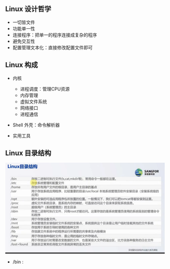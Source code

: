 ## Linux 设计哲学
- 一切皆文件
- 功能单一性
- 连接程序：把单一的程序连接成复杂的程序
- 避免交互性
- 配置管理文本化：直接修改配置文件即可

## Linux 构成

- 内核
  - 进程调度：管理CPU资源
  - 内存管理
  - 虚拟文件系统
  - 网络接口
  - 进程通信

- Shell 外壳：命令解析器

- 实用工具

## Linux 目录结构
![](./Linux目录结构.png)
- /bin : 